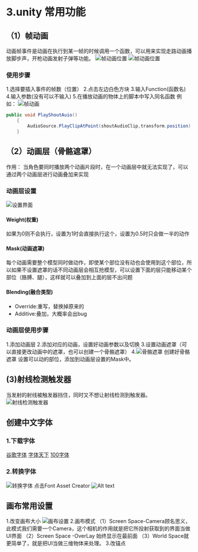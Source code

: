 # 3.unity 常用功能

## （1）帧动画

动画帧事件是动画在执行到某一帧的时候调用一个函数，可以用来实现走路动画播放脚步声，开枪动画发射子弹等功能。
![帧动画位置](../../../图片/动画帧事件1.png)
![帧动画位置](../../../图片/动画帧事件2.png)

### 使用步骤

1.选择要插入事件的帧数（位置）
2.点击左边白色方块
3.输入Function(函数名)
4.输入参数(没有可以不输入)
5.在播放动画的物体上的脚本中写入同名函数
例如：
![帧动画](../../../图片/帧事件举例1.png)

```csharp
public void PlayShoutAuio()
    {
        AudioSource.PlayClipAtPoint(shoutAudioClip,transform.position);     
    }
```

## （2）动画层（骨骼遮罩）

作用：
当角色要同时播放两个动画片段时，在一个动画层中就无法实现了，可以通过两个动画层进行动画叠加来实现

### 动画层设置

![设置界面](../../../图片/动画层设置.png)

#### Weight(权重)

如果为0则不会执行，设置为1时会直接执行这个，设置为0.5时只会做一半的动作

#### Mask(动画遮罩)

每个动画需要整个模型同时做动作，即使某个部位没有动也会使用到这个部位，所以如果不设置遮罩的话不同动画层会相互抢模型，可以设置下面的层只能移动某个部位（胳膊、腿），这样就可以叠加到上面的层不出问题

#### Blending(融合类型)

- Override:重写，替换掉原来的
- Additive:叠加，大概率会出bug

### 动画层使用步骤

1.添加动画层
2.添加对应的动画，设置好动画参数以及切换
3.设置动画遮罩（可以直接更改动画中的遮罩，也可以创建一个骨骼遮罩）
4.![骨骼遮罩](../../../图片/骨骼遮罩.png)
创建好骨骼遮罩 设置可以动的部位，添加到动画层设置的Mask中。

## (3)射线检测触发器

当发射的射线被触发器挡住，同时又不想让射线检测到触发器。
![射线检测触发器](../../../图片/射线检测触发器.png)

## 创建中文字体

### 1.下载字体

[谷歌字体](https://fonts.google.com/)
[字体天下](https://www.fonts.net.cn/fonts-zh-1.html)
[100字体](https://www.100font.com/)

### 2.转换字体

![转换字体](../../../图片/转换字体.png)
点击Font Asset Creator
![Alt text](../../../图片/字体转换器.png)

## 画布常用设置

1.改变画布大小
![画布设置](../../../图片/画布设置.png)
2.画布模式
（1）Screen Space-Camera顾名思义，此模式我们需要一个Camera，这个相机的作用就是把它所投射获取到的界面当做UI界面
（2）Screen Space -OverLay 始终显示在最前面
（3）World Space就更简单了，就是把UI当做三维物体来处理。
3.改锚点
